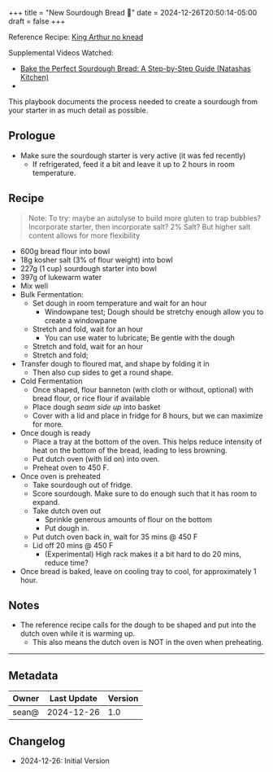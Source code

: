 +++
title = "New Sourdough Bread 🍞"
date = 2024-12-26T20:50:14-05:00
draft = false
+++

Reference Recipe: [King Arthur no knead](https://www.kingarthurbaking.com/recipes/no-knead-sourdough-bread-recipe)

Supplemental Videos Watched:
- [Bake the Perfect Sourdough Bread: A Step-by-Step Guide (Natashas Kitchen)](https://www.youtube.com/watch?v=4gEoh3sk2AE)
- 

This playbook documents the process needed to create a sourdough from your starter in as much detail as possible.

## Prologue

- Make sure the sourdough starter is very active (it was fed recently)
	- If refrigerated, feed it a bit and leave it up to 2 hours in room temperature.

## Recipe

> Note: To try: maybe an autolyse to build more gluten to trap bubbles?
> Incorporate starter, then incorporate salt?
> 2% Salt? But higher salt content allows for more flexibility

- 600g bread flour into bowl
- 18g kosher salt (3% of flour weight) into bowl
- 227g (1 cup) sourdough starter into bowl
- 397g of lukewarm water
- Mix well
- Bulk Fermentation:
	- Set dough in room temperature and wait for an hour
		- Windowpane test; Dough should be stretchy enough allow you to create a windowpane
	- Stretch and fold, wait for an hour
		- You can use water to lubricate; Be gentle with the dough
	- Stretch and fold, wait for an hour
	- Stretch and fold;
- Transfer dough to floured mat, and shape by folding it in
	- Then also cup sides to get a round shape.
- Cold Fermentation
	- Once shaped, flour banneton (with cloth or without, optional) with bread flour, or rice flour if available
	- Place dough *seam side up* into basket
	- Cover with a lid and place in fridge for 8 hours, but we can maximize for more.
- Once dough is ready
	- Place a tray at the bottom of the oven. This helps reduce intensity of heat on the bottom of the bread, leading to less browning.
	- Put dutch oven (with lid on) into oven.
	- Preheat oven to 450 F.
- Once oven is preheated
	- Take sourdough out of fridge.
	- Score sourdough. Make sure to do enough such that it has room to expand.
	- Take dutch oven out
		- Sprinkle generous amounts of flour on the bottom
		- Put dough in.
	- Put dutch oven back in, wait for 35 mins @ 450 F
	- Lid off 20 mins @ 450 F
		- (Experimental) High rack makes it a bit hard to do 20 mins, reduce time?
- Once bread is baked, leave on cooling tray to cool, for approximately 1 hour.
## Notes

- The reference recipe calls for the dough to be shaped and put into the dutch oven while it is warming up.
	- This also means the dutch oven is NOT in the oven when preheating.

---
## Metadata

| Owner | Last Update | Version |
| ----- | ----------- | ------- |
| sean@ | 2024-12-26  | 1.0     |
## Changelog

- 2024-12-26: Initial Version